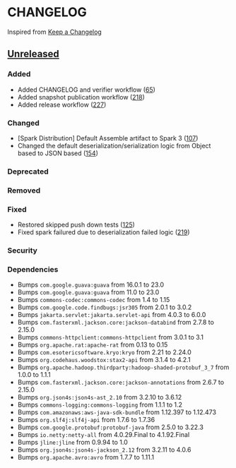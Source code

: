 # CHANGELOG
Inspired from [Keep a Changelog](https://keepachangelog.com/en/1.0.0/)

## [Unreleased]
### Added
- Added CHANGELOG and verifier workflow ([65](https://github.com/opensearch-project/opensearch-hadoop/pull/65))
- Added snapshot publication workflow ([218](https://github.com/opensearch-project/opensearch-hadoop/pull/218))
- Added release workflow ([227](https://github.com/opensearch-project/opensearch-hadoop/pull/227))
### Changed
- [Spark Distribution] Default Assemble artifact to Spark 3 ([107](https://github.com/opensearch-project/opensearch-hadoop/pull/107))
- Changed the default deserialization/serialization logic from Object based to JSON based ([154](https://github.com/opensearch-project/opensearch-hadoop/pull/154))
### Deprecated
### Removed
### Fixed
- Restored skipped push down tests ([125](https://github.com/opensearch-project/opensearch-hadoop/pull/125))
- Fixed spark failured due to deserialization failed logic ([219](https://github.com/opensearch-project/opensearch-hadoop/pull/219))
  
### Security
### Dependencies
- Bumps `com.google.guava:guava` from 16.0.1 to 23.0
- Bumps `com.google.guava:guava` from 11.0 to 23.0
- Bumps `commons-codec:commons-codec` from 1.4 to 1.15
- Bumps `com.google.code.findbugs:jsr305` from 2.0.1 to 3.0.2
- Bumps `jakarta.servlet:jakarta.servlet-api` from 4.0.3 to 6.0.0
- Bumps `com.fasterxml.jackson.core:jackson-databind` from 2.7.8 to 2.15.0
- Bumps `commons-httpclient:commons-httpclient` from 3.0.1 to 3.1
- Bumps `org.apache.rat:apache-rat` from 0.13 to 0.15
- Bumps `com.esotericsoftware.kryo:kryo` from 2.21 to 2.24.0
- Bumps `org.codehaus.woodstox:stax2-api` from 3.1.4 to 4.2.1
- Bumps `org.apache.hadoop.thirdparty:hadoop-shaded-protobuf_3_7` from 1.0.0 to 1.1.1
- Bumps `com.fasterxml.jackson.core:jackson-annotations` from 2.6.7 to 2.15.0
- Bumps `org.json4s:json4s-ast_2.10` from 3.2.10 to 3.6.12
- Bumps `commons-logging:commons-logging` from 1.1.1 to 1.2
- Bumps `com.amazonaws:aws-java-sdk-bundle` from 1.12.397 to 1.12.473
- Bumps `org.slf4j:slf4j-api` from 1.7.6 to 1.7.36
- Bumps `com.google.protobuf:protobuf-java` from 2.5.0 to 3.22.3
- Bumps `io.netty:netty-all` from 4.0.29.Final to 4.1.92.Final
- Bumps `jline:jline` from 0.9.94 to 1.0
- Bumps `org.json4s:json4s-jackson_2.12` from 3.2.11 to 4.0.6
- Bumps `org.apache.avro:avro` from 1.7.7 to 1.11.1

[Unreleased]: https://github.com/opensearch-project/opensearch-hadoop/compare/main...HEAD